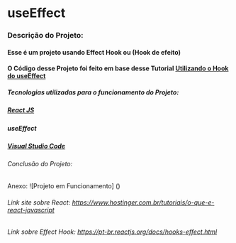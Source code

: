 # useEffect
### Descrição do Projeto: 
#### Esse é um projeto usando Effect Hook ou (Hook de efeito)
#### O Código desse Projeto foi feito em base desse Tutorial [Utilizando o Hook do useEffect](https://www.youtube.com/watch?v=jcc9T-5inrk)

##### Tecnologias utilizadas para o funcionamento do Projeto:
##### [React JS](https://pt-br.reactjs.org/)
##### useEffect
##### [Visual Studio Code](https://code.visualstudio.com/)



###### Conclusão do Projeto:
Anexo: ![Projeto em Funcionamento] ()




###### Link site sobre React: <https://www.hostinger.com.br/tutoriais/o-que-e-react-javascript>
###### Link sobre Effect Hook: <https://pt-br.reactjs.org/docs/hooks-effect.html>
